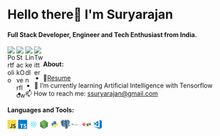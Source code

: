 # Hello there👋 I'm Suryarajan
#### Full Stack Developer, Engineer and Tech Enthusiast from India.

<a href="https://theWellHopeErr.github.io/">
  <img align="left" alt="Portfolio" width="20px" src="https://cdn2.iconfinder.com/data/icons/social-hand-drawn-icons/64/social_7-128.png" />
</a>
<a href="https://stackoverflow.com/users/8826642/">
  <img align="left" alt="StackOverflow" width="20px" src="https://cdn0.iconfinder.com/data/icons/social-media-and-logos-11/32/logo_stackoverflow_Stack_overflow-128.png" />
</a>
<a href="https://www.linkedin.com/in/theWellHopeErr">
  <img align="left" alt="LinkedIn" width="20px" src="https://cdn4.iconfinder.com/data/icons/colorful-guache-social-media-logos-1/159/social-media_linkedin-128.png" />
</a>
<a href="https://www.twitter.com/theWellHopeErr/">
  <img align="left" alt="Twitter" width="20px" src="https://cdn2.iconfinder.com/data/icons/colorful-guache-social-media-logos-1/155/social-media_twitter-256.png" />
</a>

<br/>

**About:** 

- 📝[Resume](https://drive.google.com/file/d/1h13u7_coaQfe05A5eL9GR99pO0b_2BnD/view?usp=sharing)
- 🌱 I’m currently learning Artificial Intelligence with Tensorflow
- 📫 How to reach me: [ssuryarajan@gmail.com](mailto:ssuryarajan@gmail.com?subject=via%20Github%20Profile)

**Languages and Tools:**  

<code><img height="20" src="https://raw.githubusercontent.com/github/explore/80688e429a7d4ef2fca1e82350fe8e3517d3494d/topics/javascript/javascript.png"></code>
<code><img height="20" src="https://raw.githubusercontent.com/github/explore/80688e429a7d4ef2fca1e82350fe8e3517d3494d/topics/typescript/typescript.png"></code>
<code><img height="20" src="https://raw.githubusercontent.com/github/explore/80688e429a7d4ef2fca1e82350fe8e3517d3494d/topics/react/react.png"></code>
<code><img height="20" src="https://raw.githubusercontent.com/github/explore/80688e429a7d4ef2fca1e82350fe8e3517d3494d/topics/nodejs/nodejs.png"></code>
<code><img height="20" src="https://raw.githubusercontent.com/github/explore/80688e429a7d4ef2fca1e82350fe8e3517d3494d/topics/python/python.png"></code>
<code><img height="20" src="https://raw.githubusercontent.com/github/explore/80688e429a7d4ef2fca1e82350fe8e3517d3494d/topics/postgresql/postgresql.png"></code>
<code><img height="20" src="https://raw.githubusercontent.com/github/explore/80688e429a7d4ef2fca1e82350fe8e3517d3494d/topics/mongodb/mongodb.png"></code>
<code><img height="20" src="https://raw.githubusercontent.com/github/explore/80688e429a7d4ef2fca1e82350fe8e3517d3494d/topics/git/git.png"></code>
<code><img height="20" src="https://raw.githubusercontent.com/github/explore/80688e429a7d4ef2fca1e82350fe8e3517d3494d/topics/visual-studio-code/visual-studio-code.png"></code>
